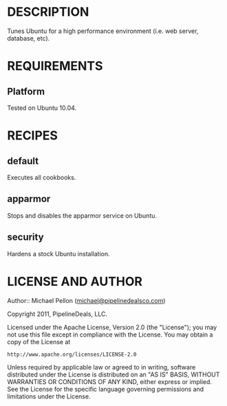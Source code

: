 DESCRIPTION
===========

Tunes Ubuntu for a high performance environment (i.e. web server, database, etc).

REQUIREMENTS
============

Platform
--------

Tested on Ubuntu 10.04.

RECIPES
=======

default
-------

Executes all cookbooks.

apparmor
--------

Stops and disables the apparmor service on Ubuntu.

security
--------

Hardens a stock Ubuntu installation.

LICENSE AND AUTHOR
==================

Author:: Michael Pellon (<michael@pipelinedealsco.com>)

Copyright 2011, PipelineDeals, LLC.

Licensed under the Apache License, Version 2.0 (the "License");
you may not use this file except in compliance with the License.
You may obtain a copy of the License at

    http://www.apache.org/licenses/LICENSE-2.0

Unless required by applicable law or agreed to in writing, software
distributed under the License is distributed on an "AS IS" BASIS,
WITHOUT WARRANTIES OR CONDITIONS OF ANY KIND, either express or implied.
See the License for the specific language governing permissions and
limitations under the License.
